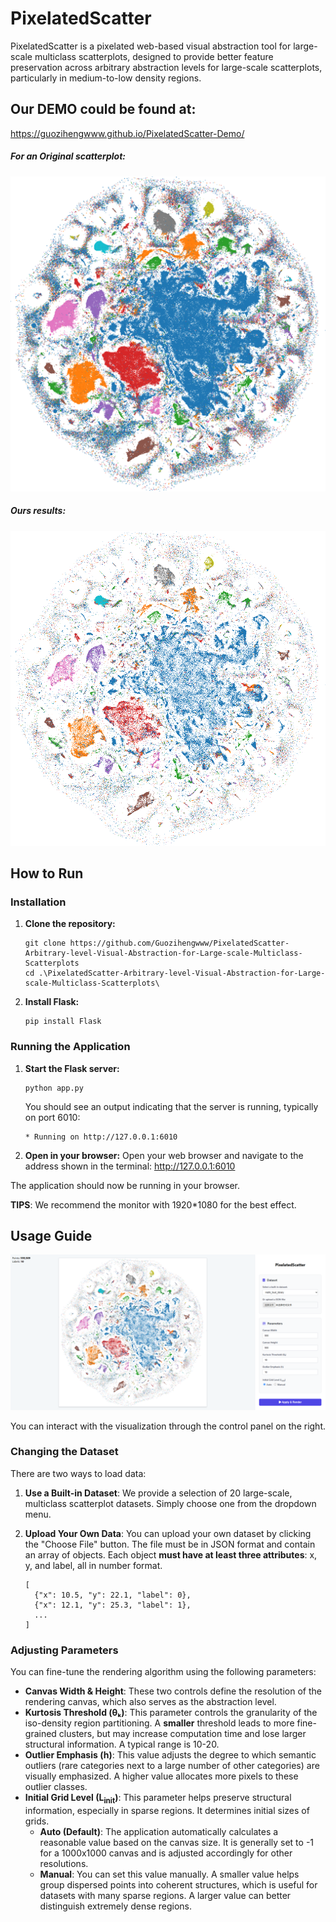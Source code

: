 # PixelatedScatter

PixelatedScatter is a pixelated web-based visual abstraction tool for large-scale multiclass scatterplots, designed to provide better feature preservation across arbitrary abstraction levels for large-scale scatterplots, particularly in medium-to-low density regions.

## Our DEMO could be found at:

https://guozihengwww.github.io/PixelatedScatter-Demo/



##### For an Original scatterplot:

![image-20250707063158167](img/image-20250707063158167.png)



##### Ours results:

![ours](img/ours.png)

## How to Run

### Installation

1. **Clone the repository:**

   ```
   git clone https://github.com/Guozihengwww/PixelatedScatter-Arbitrary-level-Visual-Abstraction-for-Large-scale-Multiclass-Scatterplots
   cd .\PixelatedScatter-Arbitrary-level-Visual-Abstraction-for-Large-scale-Multiclass-Scatterplots\
   ```

2. **Install Flask:**

   ```
   pip install Flask
   ```

### Running the Application

1. **Start the Flask server:**

   ```
   python app.py
   ```

   You should see an output indicating that the server is running, typically on port 6010:

   ```
   * Running on http://127.0.0.1:6010
   ```

2. **Open in your browser:**
   Open your web browser and navigate to the address shown in the terminal:
   http://127.0.0.1:6010

The application should now be running in your browser.

**TIPS**: We recommend the monitor with 1920*1080 for the best effect.



## Usage Guide

![image-20250707063725039](img/image-20250707063725039.png)

You can interact with the visualization through the control panel on the right.

### Changing the Dataset

There are two ways to load data:

1. **Use a Built-in Dataset**: We provide a selection of 20 large-scale, multiclass scatterplot datasets. Simply choose one from the dropdown menu.

2. **Upload Your Own Data**: You can upload your own dataset by clicking the "Choose File" button. The file must be in JSON format and contain an array of objects. Each object **must have at least three attributes**: x, y, and label, all in number format.

   ```
   [
     {"x": 10.5, "y": 22.1, "label": 0},
     {"x": 12.1, "y": 25.3, "label": 1},
     ...
   ]
   ```

### Adjusting Parameters

You can fine-tune the rendering algorithm using the following parameters:

- **Canvas Width & Height**: These two controls define the resolution of the rendering canvas, which also serves as the abstraction level.
- **Kurtosis Threshold (θₖ)**: This parameter controls the granularity of the iso-density region partitioning. A **smaller** threshold leads to more fine-grained clusters, but may increase computation time and lose larger structural information. A typical range is 10-20.
- **Outlier Emphasis (h)**: This value adjusts the degree to which semantic outliers (rare categories next to a large number of other categories) are visually emphasized. A higher value allocates more pixels to these outlier classes.
- **Initial Grid Level (L<sub>init</sub>)**: This parameter helps preserve structural information, especially in sparse regions. It determines initial sizes of grids.
  - **Auto (Default)**: The application automatically calculates a reasonable value based on the canvas size. It is generally set to -1 for a 1000x1000 canvas and is adjusted accordingly for other resolutions.
  - **Manual**: You can set this value manually. A smaller value helps group dispersed points into coherent structures, which is useful for datasets with many sparse regions.  A larger value can better distinguish extremely dense regions.
